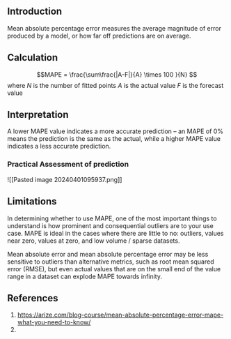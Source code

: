 ## Introduction
Mean absolute percentage error measures the average magnitude of error produced by a model, or how far off predictions are on average.

## Calculation

$$MAPE = \frac{\sum\frac{|A-F|}{A} \times 100 }{N}  $$
where
$N$ is the number of fitted points
$A$ is the actual value
$F$ is the forecast value

## Interpretation

A lower MAPE value indicates a more accurate prediction – an MAPE of 0% means the prediction is the same as the actual, while a higher MAPE value indicates a less accurate prediction.

### Practical Assessment of prediction

![[Pasted image 20240401095937.png]]

## Limitations

In determining whether to use MAPE, one of the most important things to understand is how prominent and consequential outliers are to your use case. MAPE is ideal in the cases where there are little to no: outliers, values near zero, values at zero, and low volume / sparse datasets. 

Mean absolute error and mean absolute percentage error may be less sensitive to outliers than alternative metrics, such as root mean squared error (RMSE), but even actual values that are on the small end of the value range in a dataset can explode MAPE towards infinity.


## References
1. https://arize.com/blog-course/mean-absolute-percentage-error-mape-what-you-need-to-know/
2. 
